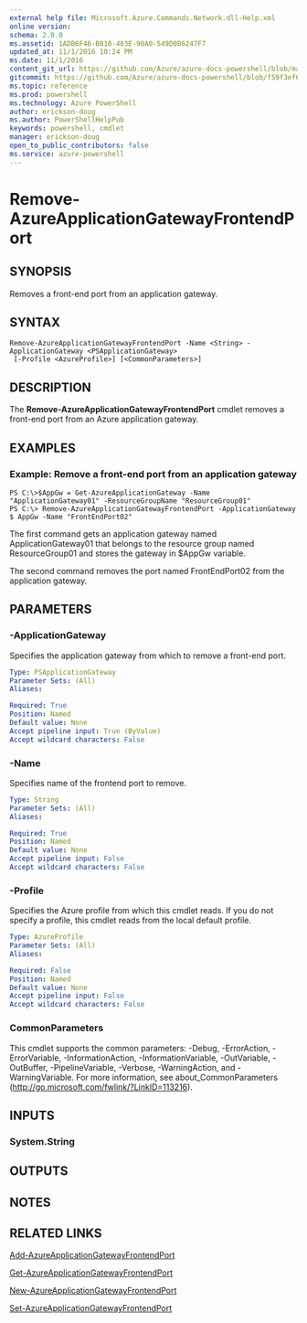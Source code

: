 ```yaml
---
external help file: Microsoft.Azure.Commands.Network.dll-Help.xml
online version: 
schema: 2.0.0
ms.assetid: 1ADB6F46-B810-403E-90A0-549D0B6247F7
updated_at: 11/1/2016 10:24 PM
ms.date: 11/1/2016
content_git_url: https://github.com/Azure/azure-docs-powershell/blob/master/azureps-cmdlets-docs/ResourceManager/AzureRM.Network/v0.9.8/Remove-AzureApplicationGatewayFrontendPort.md
gitcommit: https://github.com/Azure/azure-docs-powershell/blob/f59f3ef60bc592383812213e69fd77ba950759ed/azureps-cmdlets-docs/ResourceManager/AzureRM.Network/v0.9.8/Remove-AzureApplicationGatewayFrontendPort.md
ms.topic: reference
ms.prod: powershell
ms.technology: Azure PowerShell
author: erickson-doug
ms.author: PowerShellHelpPub
keywords: powershell, cmdlet
manager: erickson-doug
open_to_public_contributors: false
ms.service: azure-powershell
---
```


# Remove-AzureApplicationGatewayFrontendPort

## SYNOPSIS
Removes a front-end port from an application gateway.

## SYNTAX

```
Remove-AzureApplicationGatewayFrontendPort -Name <String> -ApplicationGateway <PSApplicationGateway>
 [-Profile <AzureProfile>] [<CommonParameters>]
```

## DESCRIPTION
The **Remove-AzureApplicationGatewayFrontendPort** cmdlet removes a front-end port from an Azure application gateway.

## EXAMPLES

### Example: Remove a front-end port from an application gateway
```
PS C:\>$AppGw = Get-AzureApplicationGateway -Name "ApplicationGateway01" -ResourceGroupName "ResourceGroup01"
PS C:\> Remove-AzureApplicationGatewayFrontendPort -ApplicationGateway $ AppGw -Name "FrontEndPort02"
```

The first command gets an application gateway named ApplicationGateway01 that belongs to the resource group named ResourceGroup01 and stores the gateway in $AppGw variable.

The second command removes the port named FrontEndPort02 from the application gateway.

## PARAMETERS

### -ApplicationGateway
Specifies the application gateway from which to remove a front-end port.

```yaml
Type: PSApplicationGateway
Parameter Sets: (All)
Aliases: 

Required: True
Position: Named
Default value: None
Accept pipeline input: True (ByValue)
Accept wildcard characters: False
```

### -Name
Specifies name of the frontend port to remove.

```yaml
Type: String
Parameter Sets: (All)
Aliases: 

Required: True
Position: Named
Default value: None
Accept pipeline input: False
Accept wildcard characters: False
```

### -Profile
Specifies the Azure profile from which this cmdlet reads.
If you do not specify a profile, this cmdlet reads from the local default profile.

```yaml
Type: AzureProfile
Parameter Sets: (All)
Aliases: 

Required: False
Position: Named
Default value: None
Accept pipeline input: False
Accept wildcard characters: False
```

### CommonParameters
This cmdlet supports the common parameters: -Debug, -ErrorAction, -ErrorVariable, -InformationAction, -InformationVariable, -OutVariable, -OutBuffer, -PipelineVariable, -Verbose, -WarningAction, and -WarningVariable. For more information, see about_CommonParameters (http://go.microsoft.com/fwlink/?LinkID=113216).

## INPUTS

### System.String

## OUTPUTS

## NOTES

## RELATED LINKS

[Add-AzureApplicationGatewayFrontendPort](xref:ResourceManager/AzureRM.Network/v0.9.8/Add-AzureApplicationGatewayFrontendPort.md)

[Get-AzureApplicationGatewayFrontendPort](xref:ResourceManager/AzureRM.Network/v0.9.8/Get-AzureApplicationGatewayFrontendPort.md)

[New-AzureApplicationGatewayFrontendPort](xref:ResourceManager/AzureRM.Network/v0.9.8/New-AzureApplicationGatewayFrontendPort.md)

[Set-AzureApplicationGatewayFrontendPort](xref:ResourceManager/AzureRM.Network/v0.9.8/Set-AzureApplicationGatewayFrontendPort.md)


